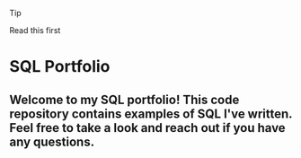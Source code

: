 >[!TIP]
> Read this first
# SQL Portfolio
## Welcome to my SQL portfolio! This code repository contains examples of SQL I've written. Feel free to take a look and reach out if you have any questions.
